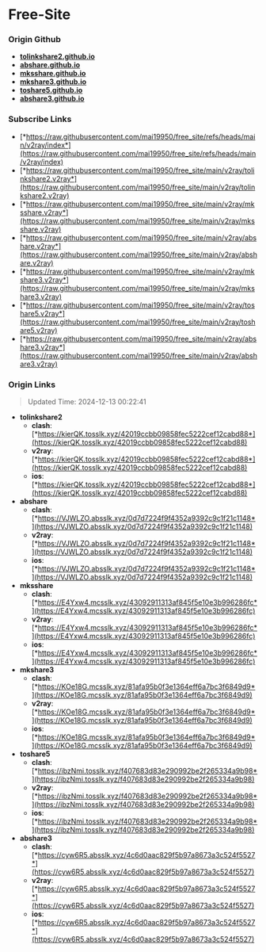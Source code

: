 # Free-Site

### Origin Github

- [**tolinkshare2.github.io**](https://github.com/tolinkshare2/tolinkshare2.github.io)
- [**abshare.github.io**](https://github.com/abshare/abshare.github.io)
- [**mksshare.github.io**](https://github.com/mksshare/mksshare.github.io)
- [**mkshare3.github.io**](https://github.com/mkshare3/mkshare3.github.io)
- [**toshare5.github.io**](https://github.com/toshare5/toshare5.github.io)
- [**abshare3.github.io**](https://github.com/abshare3/abshare3.github.io)

### Subscribe Links

- [*https://raw.githubusercontent.com/mai19950/free_site/refs/heads/main/v2ray/index*](https://raw.githubusercontent.com/mai19950/free_site/refs/heads/main/v2ray/index)
- [*https://raw.githubusercontent.com/mai19950/free_site/main/v2ray/tolinkshare2.v2ray*](https://raw.githubusercontent.com/mai19950/free_site/main/v2ray/tolinkshare2.v2ray)
- [*https://raw.githubusercontent.com/mai19950/free_site/main/v2ray/mksshare.v2ray*](https://raw.githubusercontent.com/mai19950/free_site/main/v2ray/mksshare.v2ray)
- [*https://raw.githubusercontent.com/mai19950/free_site/main/v2ray/abshare.v2ray*](https://raw.githubusercontent.com/mai19950/free_site/main/v2ray/abshare.v2ray)
- [*https://raw.githubusercontent.com/mai19950/free_site/main/v2ray/mkshare3.v2ray*](https://raw.githubusercontent.com/mai19950/free_site/main/v2ray/mkshare3.v2ray)
- [*https://raw.githubusercontent.com/mai19950/free_site/main/v2ray/toshare5.v2ray*](https://raw.githubusercontent.com/mai19950/free_site/main/v2ray/toshare5.v2ray)
- [*https://raw.githubusercontent.com/mai19950/free_site/main/v2ray/abshare3.v2ray*](https://raw.githubusercontent.com/mai19950/free_site/main/v2ray/abshare3.v2ray)

### Origin Links

> Updated Time: 2024-12-13 00:22:41

- **tolinkshare2**
  - **clash**: [*https://kierQK.tosslk.xyz/42019ccbb09858fec5222cef12cabd88*](https://kierQK.tosslk.xyz/42019ccbb09858fec5222cef12cabd88)
  - **v2ray**: [*https://kierQK.tosslk.xyz/42019ccbb09858fec5222cef12cabd88*](https://kierQK.tosslk.xyz/42019ccbb09858fec5222cef12cabd88)
  - **ios**: [*https://kierQK.tosslk.xyz/42019ccbb09858fec5222cef12cabd88*](https://kierQK.tosslk.xyz/42019ccbb09858fec5222cef12cabd88)
- **abshare**
  - **clash**: [*https://VJWLZO.absslk.xyz/0d7d7224f9f4352a9392c9c1f21c1148*](https://VJWLZO.absslk.xyz/0d7d7224f9f4352a9392c9c1f21c1148)
  - **v2ray**: [*https://VJWLZO.absslk.xyz/0d7d7224f9f4352a9392c9c1f21c1148*](https://VJWLZO.absslk.xyz/0d7d7224f9f4352a9392c9c1f21c1148)
  - **ios**: [*https://VJWLZO.absslk.xyz/0d7d7224f9f4352a9392c9c1f21c1148*](https://VJWLZO.absslk.xyz/0d7d7224f9f4352a9392c9c1f21c1148)
- **mksshare**
  - **clash**: [*https://E4Yxw4.mcsslk.xyz/43092911313af845f5e10e3b996286fc*](https://E4Yxw4.mcsslk.xyz/43092911313af845f5e10e3b996286fc)
  - **v2ray**: [*https://E4Yxw4.mcsslk.xyz/43092911313af845f5e10e3b996286fc*](https://E4Yxw4.mcsslk.xyz/43092911313af845f5e10e3b996286fc)
  - **ios**: [*https://E4Yxw4.mcsslk.xyz/43092911313af845f5e10e3b996286fc*](https://E4Yxw4.mcsslk.xyz/43092911313af845f5e10e3b996286fc)
- **mkshare3**
  - **clash**: [*https://KOe18G.mcsslk.xyz/81afa95b0f3e1364eff6a7bc3f6849d9*](https://KOe18G.mcsslk.xyz/81afa95b0f3e1364eff6a7bc3f6849d9)
  - **v2ray**: [*https://KOe18G.mcsslk.xyz/81afa95b0f3e1364eff6a7bc3f6849d9*](https://KOe18G.mcsslk.xyz/81afa95b0f3e1364eff6a7bc3f6849d9)
  - **ios**: [*https://KOe18G.mcsslk.xyz/81afa95b0f3e1364eff6a7bc3f6849d9*](https://KOe18G.mcsslk.xyz/81afa95b0f3e1364eff6a7bc3f6849d9)
- **toshare5**
  - **clash**: [*https://ibzNmi.tosslk.xyz/f407683d83e290992be2f265334a9b98*](https://ibzNmi.tosslk.xyz/f407683d83e290992be2f265334a9b98)
  - **v2ray**: [*https://ibzNmi.tosslk.xyz/f407683d83e290992be2f265334a9b98*](https://ibzNmi.tosslk.xyz/f407683d83e290992be2f265334a9b98)
  - **ios**: [*https://ibzNmi.tosslk.xyz/f407683d83e290992be2f265334a9b98*](https://ibzNmi.tosslk.xyz/f407683d83e290992be2f265334a9b98)
- **abshare3**
  - **clash**: [*https://cyw6R5.absslk.xyz/4c6d0aac829f5b97a8673a3c524f5527*](https://cyw6R5.absslk.xyz/4c6d0aac829f5b97a8673a3c524f5527)
  - **v2ray**: [*https://cyw6R5.absslk.xyz/4c6d0aac829f5b97a8673a3c524f5527*](https://cyw6R5.absslk.xyz/4c6d0aac829f5b97a8673a3c524f5527)
  - **ios**: [*https://cyw6R5.absslk.xyz/4c6d0aac829f5b97a8673a3c524f5527*](https://cyw6R5.absslk.xyz/4c6d0aac829f5b97a8673a3c524f5527)
